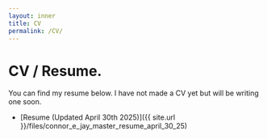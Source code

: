 ```yaml
---
layout: inner
title: CV
permalink: /CV/
---
```

# CV / Resume.
<div class='body' style="height: 100vh;">
<p> You can find my resume below. I have not made a CV yet but will be writing one soon. </p>

* [Resume (Updated April 30th 2025)]({{ site.url }}/files/connor_e_jay_master_resume_april_30_25)
</div>